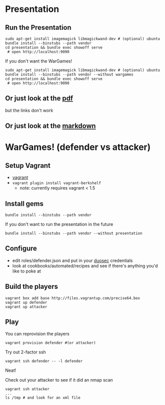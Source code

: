 # Presentation

## Run the Presentation

```
sudo apt-get install imagemagick libmagickwand-dev # (optional) ubuntu
bundle install --binstubs --path vendor
cd presentation && bundle exec showoff serve
 # open http://localhost:9090
```

If you don't want the WarGames!

```
sudo apt-get install imagemagick libmagickwand-dev # (optional) ubuntu
bundle install --binstubs --path vendor --without wargames
cd presentation && bundle exec showoff serve
 # open http://localhost:9090
```

## Or just look at the [pdf](https://github.com/jro/automated_security/blob/master/presentation.pdf?raw=true)
but the links don't work

## Or just look at the [markdown](https://github.com/jro/automated_security/blob/master/presentation/one/01_slide.md)

# WarGames! (defender vs attacker)

## Setup Vagrant

 * [vagrant](http://www.vagrantup.com/downloads.html)
 * ```vagrant plugin install vagrant-berkshelf```
   * note: currently requires vagrant < 1.5

## Install gems

```
bundle install --binstubs --path vendor
```

If you don't want to run the presentation in the future

```
bundle install --binstubs --path vendor --without presentation
```

## Configure

 * edit roles/defender.json and put in your
  [duosec](https://www.duosecurity.com/) credentials
 * look at cookbooks/automated/recipes and see if there's anything
   you'd like to poke at

## Build the players

```
vagrant box add base http://files.vagrantup.com/precise64.box
vagrant up defender
vagrant up attacker
```

## Play

You can reprovision the players
```
vagrant provision defender #(or attacker)
```

Try out 2-factor ssh
```
vagrant ssh defender -- -l defender
```
Neat!

Check out your attacker to see if it did an nmap scan
```
vagrant ssh attacker
...
ls /tmp # and look for an xml file
```
